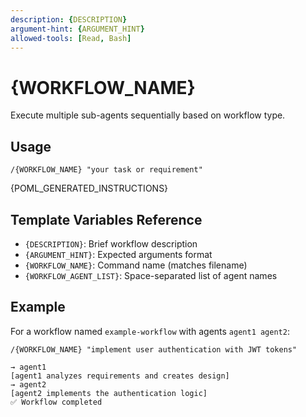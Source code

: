 ```yaml
---
description: {DESCRIPTION}
argument-hint: {ARGUMENT_HINT}
allowed-tools: [Read, Bash]
---
```


# {WORKFLOW_NAME}

Execute multiple sub-agents sequentially based on workflow type.

## Usage

```
/{WORKFLOW_NAME} "your task or requirement"
```

{POML_GENERATED_INSTRUCTIONS}

## Template Variables Reference

- `{DESCRIPTION}`: Brief workflow description
- `{ARGUMENT_HINT}`: Expected arguments format
- `{WORKFLOW_NAME}`: Command name (matches filename)
- `{WORKFLOW_AGENT_LIST}`: Space-separated list of agent names

## Example

For a workflow named `example-workflow` with agents `agent1 agent2`:

```
/{WORKFLOW_NAME} "implement user authentication with JWT tokens"

→ agent1
[agent1 analyzes requirements and creates design]
→ agent2
[agent2 implements the authentication logic]
✅ Workflow completed
```